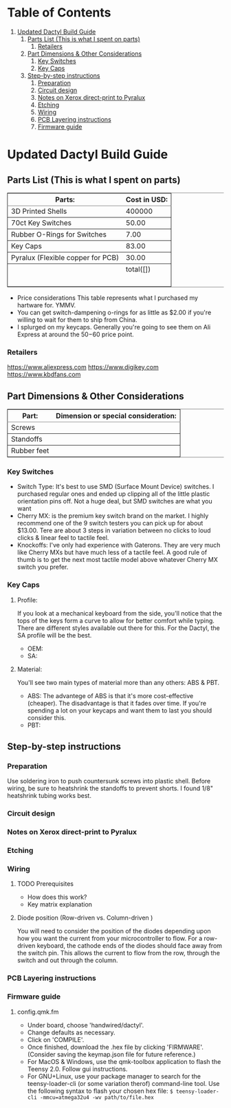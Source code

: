 
# Table of Contents

1.  [Updated Dactyl Build Guide](#org0bd6be6)
    1.  [Parts List (This is what I spent on parts)](#org77ce1fc)
        1.  [Retailers](#orgc3d919a)
    2.  [Part Dimensions & Other Considerations](#orgd7f51d8)
        1.  [Key Switches](#org4cd663a)
        2.  [Key Caps](#org22bbf0b)
    3.  [Step-by-step instructions](#orga32f3f2)
        1.  [Preparation](#orged47b6d)
        2.  [Circuit design](#org3a70ffd)
        3.  [Notes on Xerox direct-print to Pyralux](#org41a6b61)
        4.  [Etching](#orgfa58449)
        5.  [Wiring](#org8560bf8)
        6.  [PCB Layering instructions](#org968141e)
        7.  [Firmware guide](#org36f3c24)



<a id="org0bd6be6"></a>

# Updated Dactyl Build Guide


<a id="org77ce1fc"></a>

## Parts List (This is what I spent on parts)

<table border="2" cellspacing="0" cellpadding="6" rules="groups" frame="hsides">


<colgroup>
<col  class="org-left" />

<col  class="org-right" />
</colgroup>
<thead>
<tr>
<th scope="col" class="org-left">Parts:</th>
<th scope="col" class="org-right">Cost in USD:</th>
</tr>
</thead>

<tbody>
<tr>
<td class="org-left">3D Printed Shells</td>
<td class="org-right">400000</td>
</tr>
</tbody>

<tbody>
<tr>
<td class="org-left">70ct Key Switches</td>
<td class="org-right">50.00</td>
</tr>
</tbody>

<tbody>
<tr>
<td class="org-left">Rubber O-Rings for Switches</td>
<td class="org-right">7.00</td>
</tr>
</tbody>

<tbody>
<tr>
<td class="org-left">Key Caps</td>
<td class="org-right">83.00</td>
</tr>
</tbody>

<tbody>
<tr>
<td class="org-left">Pyralux (Flexible copper for PCB)</td>
<td class="org-right">30.00</td>
</tr>
</tbody>

<tbody>
<tr>
<td class="org-left">&#xa0;</td>
<td class="org-right">total([])</td>
</tr>


<tr>
<td class="org-left">&#xa0;</td>
<td class="org-right">&#xa0;</td>
</tr>
</tbody>
</table>

-   Price considerations
    This table represents what I purchased my hartware for. YMMV.
-   You can get switch-dampening o-rings for as little as $2.00 if you're willing
    to wait for them to ship from China.
-   I splurged on my keycaps. Generally you're going to see them on Ali Express at
    around the $50-$60 price point.


<a id="orgc3d919a"></a>

### Retailers

<https://www.aliexpress.com>
<https://www.digikey.com>
<https://www.kbdfans.com>


<a id="orgd7f51d8"></a>

## Part Dimensions & Other Considerations

<table border="2" cellspacing="0" cellpadding="6" rules="groups" frame="hsides">


<colgroup>
<col  class="org-left" />

<col  class="org-left" />
</colgroup>
<thead>
<tr>
<th scope="col" class="org-left">Part:</th>
<th scope="col" class="org-left">Dimension or special consideration:</th>
</tr>
</thead>

<tbody>
<tr>
<td class="org-left">Screws</td>
<td class="org-left">&#xa0;</td>
</tr>
</tbody>

<tbody>
<tr>
<td class="org-left">Standoffs</td>
<td class="org-left">&#xa0;</td>
</tr>
</tbody>

<tbody>
<tr>
<td class="org-left">Rubber feet</td>
<td class="org-left">&#xa0;</td>
</tr>
</tbody>
</table>


<a id="org4cd663a"></a>

### Key Switches

-   Switch Type: It's best to use SMD (Surface Mount Device) switches. I purchased regular ones
    and ended up clipping all of the little plastic orientation pins off. Not a
    huge deal, but SMD switches are what you want
-   Cherry MX: is the premium key switch brand on the market. I highly recommend
    one of the 9 switch testers you can pick up for about $13.00. Tere are about
    3 steps in variation between no clicks to loud clicks & linear feel to tactile feel.
-   Knockoffs: I've only had experience with Gaterons. They are very much like
    Cherry MXs but have much less of a tactile feel. A good rule of thumb is to get
    the next most tactile model above whatever Cherry MX switch you prefer.


<a id="org22bbf0b"></a>

### Key Caps

1.  Profile:

    If you look at a mechanical keyboard from the side, you'll notice that the tops
    of the keys form a curve to allow for better comfort while typing. There are
    different styles available out there for this. For the Dactyl, the SA profile
    will be the best.
    
    -   OEM:
    -   SA:

2.  Material:

    You'll see two main types of material more than any others: ABS & PBT.
    
    -   ABS: The advantege of ABS is that it's more cost-effective (cheaper).
        The disadvantage is that it fades over time. If you're spending a lot on your
        keycaps and want them to last you should consider this.
    -   PBT:


<a id="orga32f3f2"></a>

## Step-by-step instructions


<a id="orged47b6d"></a>

### Preparation

Use soldering iron to push countersunk screws into plastic shell.
Before wiring, be sure to heatshrink the standoffs to prevent shorts. I found 1/8"
heatshrink tubing works best.


<a id="org3a70ffd"></a>

### Circuit design


<a id="org41a6b61"></a>

### Notes on Xerox direct-print to Pyralux


<a id="orgfa58449"></a>

### Etching


<a id="org8560bf8"></a>

### Wiring

1.  TODO Prerequisites

    -   How does this work?
    -   Key matrix explanation

2.  Diode position (Row-driven vs. Column-driven )

    You will need to consider the position of the diodes depending upon how you want
    the current from your microcontroller to flow.
    For a row-driven keyboard, the cathode ends of the diodes should face away from the switch pin. This
    allows the current to flow from the row, through the switch and out through the column.


<a id="org968141e"></a>

### PCB Layering instructions


<a id="org36f3c24"></a>

### Firmware guide

1.  config.qmk.fm

    -   Under board, choose 'handwired/dactyl'.
    -   Change defaults as necessary.
    -   Click on 'COMPILE'.
    -   Once finished, download the .hex file by clicking 'FIRMWARE'. (Consider saving the keymap.json file for future reference.)
    -   For MacOS & Windows, use the qmk-toolbox application to flash the Teensy 2.0. Follow gui instructions.
    -   For GNU+Linux, use your package manager to search for the teensy-loader-cli
        (or some variation therof) command-line tool. Use the following syntax to
        flash your chosen hex file: `$ teensy-loader-cli -mmcu=atmega32u4 -wv path/to/file.hex`

